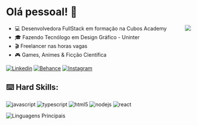# Olá pessoal! :vulcan_salute:

<img src="https://ouch-cdn2.icons8.com/YFz-whOp5v5BK4J3wTEMgxD5joiJsBJs71GR6ZCA54Y/rs:fit:368:368/czM6Ly9pY29uczgu/b3VjaC1wcm9kLmFz/c2V0cy9wbmcvNTQx/Lzc5OGM3OWRjLTM5/NjAtNDcwMC1iZmMy/LTY3NTY2YTE4NjU4/MC5wbmc.png" h="200px" align="right" >
  <p align="left">
    
- :computer: Desenvolvedora FullStack em formação na Cubos Academy
- :mortar_board: Fazendo Tecnólogo em Design Gráfico - Uninter
- :clapper: Freelancer nas horas vagas
- :video_game: Games, Animes & Ficção Científica
  </p>

[![Linkedin](https://img.shields.io/badge/LinkedIn-0077B5?style=flat&logo=linkedin)](https://www.linkedin.com/in/sofya-aguiar-b027432a8?utm_source=share&utm_campaign=share_via&utm_content=profile&utm_medium=ios_app)
[![Behance](https://img.shields.io/badge/Behance-8A2BE2?style=flat&logo=behance&logoColor=white)](https://www.behance.net/sa448)
[![Instagram](https://img.shields.io/badge/Instagram-E4405F?style=flat&logo=instagram&logoColor=white)](https://www.instagram.com/designgrafico.sath?igsh=MXd2MTZmYnE2ZW83YQ%3D%3D&utm_source=qr)

## :keyboard: Hard Skills:

![javascript](https://img.shields.io/badge/JavaScript-323330?style=for-the-badge&logo=javascript&logoColor=F7DF1E)
![typescript](https://img.shields.io/badge/TypeScript-007ACC?style=for-the-badge&logo=typescript&logoColor=white)
![html5](https://img.shields.io/badge/HTML5-E34F26?style=for-the-badge&logo=html5&logoColor=white)
![nodejs](https://img.shields.io/badge/Node%20js-339933?style=for-the-badge&logo=nodedotjs&logoColor=white)
![react](https://img.shields.io/badge/React-20232A?style=for-the-badge&logo=react&logoColor=61DAFB)


![Linguagens Principais](https://github-readme-stats.vercel.app/api/top-langs/?username=t4sath&theme=tokyonight&hide_border=true&custom_title=Linguagens%20%Principais) 
